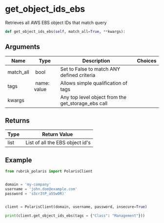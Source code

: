 # get_object_ids_ebs

Retrieves all AWS EBS object IDs that match query

```py
def get_object_ids_ebs(self, match_all=True, **kwargs):
```

## Arguments

| Name        | Type | Description                                                                 | Choices |
|-------------|------|-----------------------------------------------------------------------------|---------|
| match_all  | bool | Set to False to match ANY defined criteria |  |
| tags  | name: value | Allows simple qualification of tags |  |
| kwargs  |  | Any top level object from the get_storage_ebs call |  |


## Returns

| Type | Return Value                                                                                  |
|------|-----------------------------------------------------------------------------------------------|
| list | List of all the EBS object id's |



## Example

```py
from rubrik_polaris import PolarisClient


domain = 'my-company'
username = 'john.doe@example.com'
password = 's3cr3tP_a55w0R)'


client = PolarisClient(domain, username, password, insecure=True)

print(client.get_object_ids_ebs(tags = {"Class": "Management"}))

```
